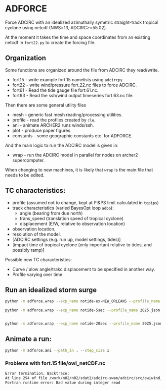# ADFORCE

Force ADCIRC with an idealized azimuthally symetric straight-track tropical cyclone using netcdf (NWS=13, ADCIRC>=55.02).

At the moment it takes the time and space coordinates from an existing netcdf in `fort22.py` to create the forcing file.

## Organization

Some functions are organized around the file from ADCIRC they read/write.

- fort15 - write example fort.15 namelists using `adcircpy`.
- fort22 - write wind/pressure fort.22.nc files to force ADCIRC.
- fort61 - Read the tide gauge file fort.61.nc.
- fort63 - Read the ssh/wind output timeseries fort.63.nc file.

Then there are some general utility files

- mesh - generic fast mesh reading/processing utilities.
- profile - read the profiles created by `cle`.
- ani - animate ARCHER2 runs winds/ssh.
- plot - produce paper figures.
- constants - some geographic constants etc. for ADFORCE.

And the main logic to run the ADCIRC model is given in:

- wrap - run the ADCIRC model in parallel for nodes on archer2 supercomputer.

When changing to new machines, it is likely that `wrap` is the main file that needs to be edited.


## TC characteristics:

  - profile (assumed not to change, kept at PI\&PS limit calculated in `tcpips`)
  - track characteristics (varied BayesOpt loop `adbo`):
    - angle (bearing from due north)
    - trans_speed (translation speed of tropical cyclone)
    - displacement (E/W, relative to observation location)
  - observation location.
  - resolution of the model.
  - [ADCIRC settings (e.g. run up, model settings, tides)]
  - [impact time of tropical cyclone (only important relative to tides, and possibly ramp)]


Possible new TC characteristics:

 - Curve / alow angle/trakc displacement to be specified in another way.
 - Profile varying over time
 



## Run an idealized storm surge

```bash
python -m adforce.wrap --exp_name notide-ex-NEW_ORLEANS --profile_name 2025.json --stationid 3 --resolution mid-notide

python -m adforce.wrap --exp_name notide-5sec --profile_name 2025.json  --resolution mid-notide


python -m adforce.wrap --exp_name notide-20sec --profile_name 2025.json  --resolution mid-notide
```

## Animate a run:

```bash
python -m adforce.ani --path_in . --step_size 1
```

### Problems with fort.15 file/owi_netCDF.nc

```txt
Error termination. Backtrace:
At line 294 of file /work/n02/n02/sdat2/adcirc-swan/adcirc/src/owiwind_netcdf.F
Fortran runtime error: Bad value during integer read
```


